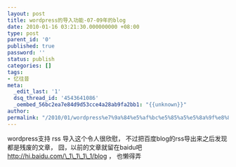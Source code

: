 ```yaml
---
layout: post
title: wordpress的导入功能-07-09年的blog
date: 2010-01-16 03:21:30.000000000 +08:00
type: post
parent_id: '0'
published: true
password: ''
status: publish
categories: []
tags:
- 忆往昔
meta:
  _edit_last: '1'
  dsq_thread_id: '4543641086'
  _oembed_56bc2ea7e84d9d53cce4a28ab9fa2bb1: "{{unknown}}"
author: 
permalink: "/2010/01/wordpress%e7%9a%84%e5%af%bc%e5%85%a5%e5%8a%9f%e8%83%bd-07-09%e5%b9%b4%e7%9a%84blog.html"
---
```

wordpress支持 rss 导入这个令人很欣慰， 不过把百度blog的rss导出来之后发现都是残废的文章， 囧，以前的文章就留在baidu吧  
http://hi.baidu.com/\_1\_1\_1\_1/blog ， 也懒得弄

